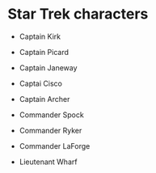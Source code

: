 # Star Trek characters

- Captain Kirk

- Captain Picard

- Captain Janeway

- Captai Cisco

- Captain Archer

- Commander Spock

- Commander Ryker

- Commander LaForge

- Lieutenant Wharf

